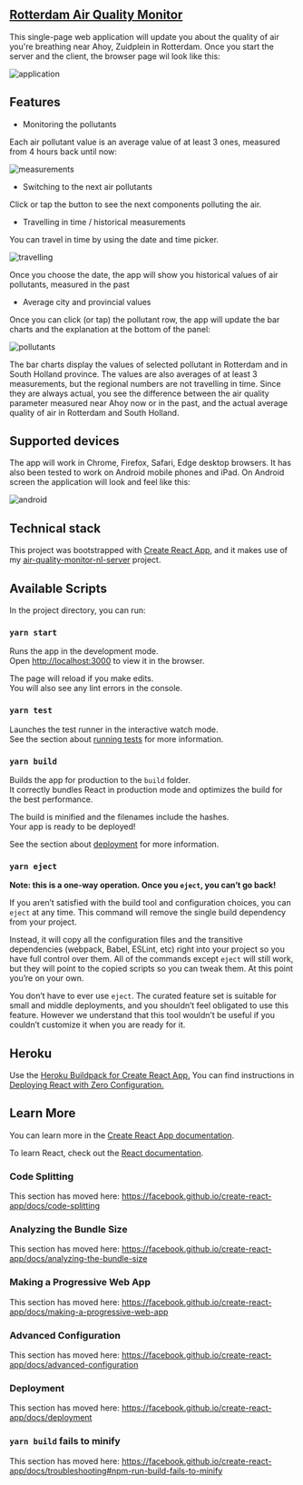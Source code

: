 ## [Rotterdam Air Quality Monitor](https://airrotterdam.herokuapp.com)

This single-page web application will update 
you about the quality of air you're breathing near Ahoy, Zuidplein in Rotterdam.
Once you start the server and the client, the browser page wil look like this:

<img src="https://trello-attachments.s3.amazonaws.com/5e77b3f063dc99362c7036b8/5e77b4505cdd097bf329e49d/6d8dc804c821aaf6332ffae106b66719/Rotterdam_air_quality.PNG" alt="application"/>

## Features

* Monitoring the pollutants

Each air pollutant value is an average value of at least 3 ones, measured from 4 hours back until now:

<img src="https://trello-attachments.s3.amazonaws.com/5e77b3f063dc99362c7036b8/5e77b4505cdd097bf329e49d/48a03283819d5141268d2a633b0185c5/Pollutants.PNG" alt="measurements"/>


* Switching to the next air pollutants

Click or tap the button to see the next components polluting the air.

* Travelling in time / historical measurements

You can travel in time by using the date and time picker. 

<img src="https://trello-attachments.s3.amazonaws.com/5e77b3f063dc99362c7036b8/5e77b4505cdd097bf329e49d/f7134dde10f6b34a94dad4624d1d4989/TimeTravel.PNG" alt="travelling"/>

Once you choose the date, the app will show you historical values of air pollutants, measured in the past

* Average city and provincial values
 
Once you can click (or tap) the pollutant row, the app will update the bar charts and the explanation at the bottom of the panel:

<img src="https://trello-attachments.s3.amazonaws.com/5e77b3f063dc99362c7036b8/5e77b4505cdd097bf329e49d/10767bc209f1281dd64325a8c9fccc79/Aggr.PNG" alt="pollutants"/>
 
The bar charts display the values of selected pollutant in Rotterdam and in South Holland province.
The values are also averages of at least 3 measurements, but the regional numbers are not travelling in time.
Since they are always actual, you see the difference between the air quality parameter measured near Ahoy now or in the past, 
and the actual average quality of air in Rotterdam and South Holland.

## Supported devices

The app will work in Chrome, Firefox, Safari, Edge desktop browsers.
It has also been tested to work on Android mobile phones and iPad.
On Android screen the application will look and feel like this:

<img src="https://trello-attachments.s3.amazonaws.com/5e77b4505cdd097bf329e49d/720x1280/3379286d6c2045fc917be5028ae93585/photo_2020-03-22_20-01-22.jpg" alt="android"/>

## Technical stack

This project was bootstrapped with [Create React App](https://github.com/facebook/create-react-app),
and it makes use of my  [air-quality-monitor-nl-server](https://github.com/dmitrychebayewski/air-quality-monitor-nl-server) project.

## Available Scripts

In the project directory, you can run:

### `yarn start`

Runs the app in the development mode.<br />
Open [http://localhost:3000](http://localhost:3000) to view it in the browser.

The page will reload if you make edits.<br />
You will also see any lint errors in the console.

### `yarn test`

Launches the test runner in the interactive watch mode.<br />
See the section about [running tests](https://facebook.github.io/create-react-app/docs/running-tests) for more information.

### `yarn build`

Builds the app for production to the `build` folder.<br />
It correctly bundles React in production mode and optimizes the build for the best performance.

The build is minified and the filenames include the hashes.<br />
Your app is ready to be deployed!

See the section about [deployment](https://facebook.github.io/create-react-app/docs/deployment) for more information.

### `yarn eject`

**Note: this is a one-way operation. Once you `eject`, you can’t go back!**

If you aren’t satisfied with the build tool and configuration choices, you can `eject` at any time. This command will remove the single build dependency from your project.

Instead, it will copy all the configuration files and the transitive dependencies (webpack, Babel, ESLint, etc) right into your project so you have full control over them. All of the commands except `eject` will still work, but they will point to the copied scripts so you can tweak them. At this point you’re on your own.

You don’t have to ever use `eject`. The curated feature set is suitable for small and middle deployments, and you shouldn’t feel obligated to use this feature. However we understand that this tool wouldn’t be useful if you couldn’t customize it when you are ready for it.

## Heroku

Use the [Heroku Buildpack for Create React App.](https://github.com/mars/create-react-app-buildpack)
You can find instructions in [Deploying React with Zero Configuration.](https://blog.heroku.com/deploying-react-with-zero-configuration)

## Learn More

You can learn more in the [Create React App documentation](https://facebook.github.io/create-react-app/docs/getting-started).

To learn React, check out the [React documentation](https://reactjs.org/).

### Code Splitting

This section has moved here: https://facebook.github.io/create-react-app/docs/code-splitting

### Analyzing the Bundle Size

This section has moved here: https://facebook.github.io/create-react-app/docs/analyzing-the-bundle-size

### Making a Progressive Web App

This section has moved here: https://facebook.github.io/create-react-app/docs/making-a-progressive-web-app

### Advanced Configuration

This section has moved here: https://facebook.github.io/create-react-app/docs/advanced-configuration

### Deployment

This section has moved here: https://facebook.github.io/create-react-app/docs/deployment

### `yarn build` fails to minify

This section has moved here: https://facebook.github.io/create-react-app/docs/troubleshooting#npm-run-build-fails-to-minify
